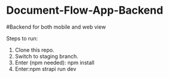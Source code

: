 # Document-Flow-App-Backend

#Backend for both mobile and web view

Steps to run:
1. Clone this repo.
2. Switch to staging branch.
3. Enter (npm needed): npm install
4. Enter:npm strapi run dev
